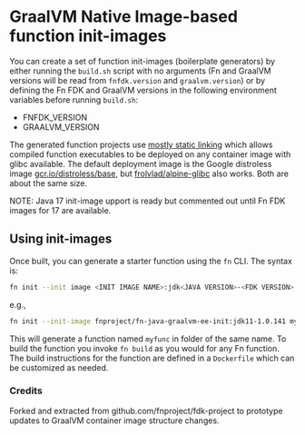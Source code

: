 # GraalVM Native Image-based function init-images

You can create a set of function init-images (boilerplate generators) by either
running the `build.sh` script with no arguments (Fn and GraalVM versions will be
read from `fnfdk.version` and `graalvm.version`) or by defining the Fn FDK and
GraalVM versions in the following environment variables before running
`build.sh`:
* FNFDK_VERSION
* GRAALVM_VERSION

The generated function projects use [mostly static
linking](https://www.graalvm.org/reference-manual/native-image/StaticImages/)
which allows compiled function executables to be deployed on any container image
with glibc available.  The default deployment image is the Google distroless
image
[gcr.io/distroless/base](https://github.com/GoogleContainerTools/distroless/blob/main/base/README.md),
but [frolvlad/alpine-glibc](https://hub.docker.com/r/frolvlad/alpine-glibc) also
works.  Both are about the same size.

NOTE: Java 17 init-image upport is ready but commented out until Fn FDK images for 17 are available.

## Using init-images

Once built, you can generate a starter function using the `fn` CLI.  The syntax is:
```sh
fn init --init image <INIT IMAGE NAME>:jdk<JAVA VERSION>-<FDK VERSION> <FUNCTION NAME>
```
e.g.,
```sh
fn init --init-image fnproject/fn-java-graalvm-ee-init:jdk11-1.0.141 myfunc
```
This will generate a function named `myfunc` in folder of the same name.  To
build the function you invoke `fn build` as you would for any Fn function.  The
build instructions for the function are defined in a `Dockerfile` which can be
customized as needed.

### Credits

Forked and extracted from github.com/fnproject/fdk-project to prototype updates
to GraalVM container image structure changes.

